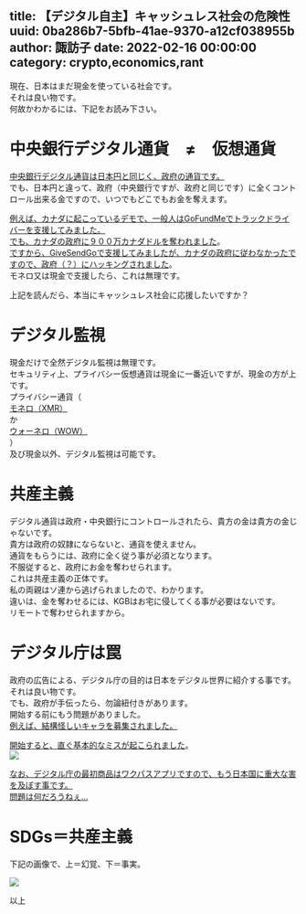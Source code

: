 title: 【デジタル自主】キャッシュレス社会の危険性
uuid: 0ba286b7-5bfb-41ae-9370-a12cf038955b
author: 諏訪子
date: 2022-02-16 00:00:00
category: crypto,economics,rant
----
現在、日本はまだ現金を使っている社会です。\
それは良い物です。\
何故かわかるには、下記をお読み下さい。

# 中央銀行デジタル通貨　≠　仮想通貨

[中央銀行デジタル通貨は日本円と同じく、政府の通貨です。](https://web.archive.org/web/20201013214305/https://www.boj.or.jp/announcements/release_2020/rel201009e.htm/)\
でも、日本円と違って、政府（中央銀行ですが、政府と同じです）に全くコントロール出来る金ですので、いつでもどこでもお金を奪えます。

[例えば、カナダに起こっているデモで、一般人はGoFundMeでトラックドライバーを支援してみました。](https://princess-biz.com/kanada-freedom-convoy-20220211/)\
[でも、カナダの政府に９００万カナダドルを奪われました](https://note.com/cgyhiroshi/n/nb79347378ad2)。\
[ですから、GiveSendGoで支援してみましたが、カナダの政府に従わなかったですので、政府（？）にハッキングされました](https://jp.techcrunch.com/2022/02/15/2022-02-14-freedom-convoy-donor-leak-givesendgo/index.html)。\
モネロ又は現金で支援したら、これは無理です。

上記を読んだら、本当にキャッシュレス社会に応援したいですか？

# デジタル監視

現金だけで全然デジタル監視は無理です。\
セキュリティ上、プライバシー仮想通貨は現金に一番近いですが、現金の方が上です。\
プライバシー通貨（\
[モネロ（XMR）](https://www.getmonero.org/)\
か\
[ウォーネロ（WOW）](https://wownero.org/)\
）\
及び現金以外、デジタル監視は可能です。

# 共産主義

デジタル通貨は政府・中央銀行にコントロールされたら、貴方の金は貴方の金じゃないです。\
貴方は政府の奴隷にならないと、通貨を使えません。\
通貨をもらうには、政府に全く従う事が必須となります。\
不服従すると、政府にお金を奪わせられます。\
これは共産主義の正体です。\
私の両親はソ連から逃げられましたので、わかります。\
違いは、金を奪わせるには、KGBはお宅に侵してくる事が必要はないです。\
リモートで奪わせられますから。

# デジタル庁は罠

政府の広告による、デジタル庁の目的は日本をデジタル世界に紹介する事です。\
それは良い物です。\
でも、政府が手伝ったら、勿論紐付きがあります。\
開始する前にもう問題がありました。\
[例えば、結構怪しいキャラを募集されました。](https://www.dailyshincho.jp/article/2021/08101050/?all=1)

[開始すると、直ぐ基本的なミスが起こられました](https://www.itmedia.co.jp/business/articles/2111/24/news180.html)。\
![](https://ass.techincalsuwako.moe/61099079.png)

[なお、デジタル庁の最初商品はワクパスアプリですので、もう日本国に重大な害を及ぼす事です。](https://ass.technicalsuwako.moe/Screenshot_20211220_134812.png)\
[問題は何だろうねぇ…](/blog/digital-jisyu-own-or-permit.xhtml)

# SDGs＝共産主義

下記の画像で、上＝幻覚、下＝事実。

![](https://ass.technicalsuwako.moe/SDGs.png)

以上
